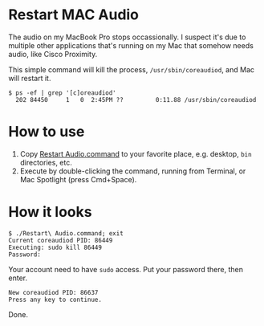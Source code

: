 Restart MAC Audio
===

The audio on my MacBook Pro stops occassionally. I suspect it's due to multiple other applications that's running on my Mac that somehow needs audio, like Cisco Proximity.

This simple command will kill the process, `/usr/sbin/coreaudiod`, and Mac will restart it.
```
$ ps -ef | grep '[c]oreaudiod'
  202 84450     1   0  2:45PM ??         0:11.88 /usr/sbin/coreaudiod
```

# How to use
1. Copy [Restart Audio.command](Restart%20Audio.command) to your favorite place, e.g. desktop, `bin` directories, etc.
2. Execute by double-clicking the command, running from Terminal, or Mac Spotlight (press Cmd+Space).

# How it looks
```
$ ./Restart\ Audio.command; exit
Current coreaudiod PID: 86449
Executing: sudo kill 86449
Password:
```

Your account need to have `sudo` access. Put your password there, then enter.
```
New coreaudiod PID: 86637
Press any key to continue.
```

Done.
